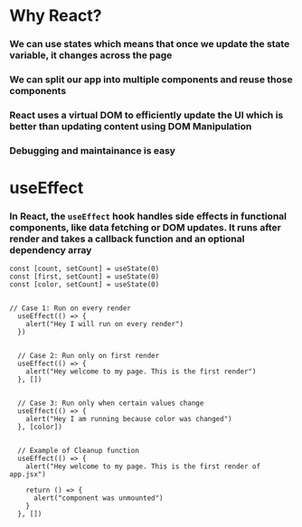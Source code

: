 # Why React?
### We can use states which means that once we update the state variable, it changes across the page
### We can split our app into multiple components and reuse those components
### React uses a virtual DOM to efficiently update the UI which is better than updating content using DOM Manipulation
### Debugging and maintainance is easy

# useEffect
### In React, the `useEffect` hook handles side effects in functional components, like data fetching or DOM updates. It runs after render and takes a callback function and an optional dependency array
```
const [count, setCount] = useState(0)
const [first, setCount] = useState(0)
const [color, setCount] = useState(0)


// Case 1: Run on every render 
  useEffect(() => {
    alert("Hey I will run on every render")
  })


  // Case 2: Run only on first render 
  useEffect(() => {
    alert("Hey welcome to my page. This is the first render")
  }, [])


  // Case 3: Run only when certain values change
  useEffect(() => {
    alert("Hey I am running because color was changed")
  }, [color])


  // Example of Cleanup function
  useEffect(() => {
    alert("Hey welcome to my page. This is the first render of app.jsx")

    return () => {
      alert("component was unmounted")
    }
  }, [])
```
